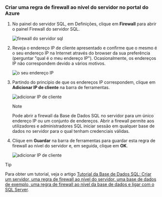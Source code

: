 
<!--
includes/sql-database-create-new-server-firewall-portal.md

Latest Freshness check:  2016-11-28 , rickbyh.

As of circa 2016-04-11, the following topics might include this include:
articles/sql-database/sql-database-get-started.md
articles/sql-database/sql-database-configure-firewall-settings
articles/sql-data-warehouse-get-started-provision.md

-->
### <a name="create-a-server-level-firewall-rule-in-the-azure-portal"></a>Criar uma regra de firewall ao nível do servidor no portal do Azure

1. No painel do servidor SQL, em Definições, clique em **Firewall** para abrir o painel Firewall do servidor SQL.

    ![firewall do servidor sql](../articles/sql-database/media/sql-database-get-started/sql-server-firewall.png)
    
2. Reveja o endereço IP de cliente apresentado e confirme que o mesmo é o seu endereço IP na Internet através do browser da sua preferência (perguntar "qual é o meu endereço IP"). Ocasionalmente, os endereços IP não correspondem devido a vários motivos.

    ![o seu endereço IP](../articles/sql-database/media/sql-database-get-started/your-ip-address.png)

3. Partindo do princípio de que os endereços IP correspondem, clique em **Adicionar IP de cliente** na barra de ferramentas.

    ![adicionar IP de cliente](../articles/sql-database/media/sql-database-get-started/add-client-ip.png)

    > [!NOTE]
    > Pode abrir a firewall da Base de Dados SQL no servidor para um único endereço IP ou um conjunto de endereços. Abrir a firewall permite aos utilizadores e administradores SQL iniciar sessão em qualquer base de dados no servidor para o qual tenham credenciais válidas.
    >

4. Clique em **Guardar** na barra de ferramentas para guardar esta regra de firewall ao nível do servidor e, em seguida, clique em **OK**.

    ![adicionar IP de cliente](../articles/sql-database/media/sql-database-get-started/save-firewall-rule.png)

> [!Tip]
> Para obter um tutorial, veja o artigo [Tutorial da Base de Dados SQL: Criar um servidor, uma regra de firewall ao nível do servidor, uma base de dados de exemplo, uma regra de firewall ao nível da base de dados e ligar com o SQL Server](../articles/sql-database/sql-database-get-started.md).    
>


<!--HONumber=Jan17_HO1-->


